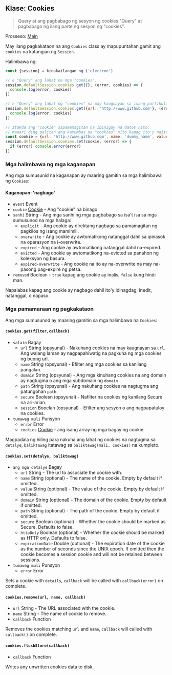 ## Klase: Cookies

> Query at ang pagbabago ng sesyon ng cookies "Query" at pagbabago ng ilang parte ng sesyon ng "cookies".

Prosseso: [Main](../glossary.md#main-process)

May ilang pagkakataon na ang `Cookies` class ay mapupuntahan gamit ang `cookies` na katangian ng `Session`.

Halimbawa ng:

```javascript
const {session} = kinakailangan ng ('electron')

// e "Query" ang lahat na mga "cookies".
session.defaultSession.cookies.get({}, (error, cookies) => {
  console.log(error, cookies)
})

// e "Query" ang lahat ng "cookies" na may kaugnayan sa isang partikular na "url".
session.defaultSession.cookies.get({url: 'http://www.github.com'}, (error, cookies) => {
  console.log(error, cookies)
})

// Itakda ang "cookie" sapamamagitan na ibinigay na datos nito;
// maaari ding palitan ang katumbas na "cookies" nito kapag ito'y naiiral na.
const cookie = {url: 'http://www.github.com', name: 'dummy_name', value: 'dummy'}
session.defaultSession.cookies.set(cookie, (error) => {
  if (error) console.error(error)
})
```

### Mga halimbawa ng mga kaganapan

Ang mga sumusunid na kaganapan ay maaring gamitin sa mga halimbawa ng `Cookies`:

#### Kaganapan: 'nagbago'

* `event` Event
* `cookie` [Cookie](structures/cookie.md) - Ang "cookie" na binago
* `sanhi` String - Ang mga sanhi ng mga pagbabago sa isa't isa sa mga sumusunod na mga halaga: 
  * `explicit` - Ang cookie ay direktang nagbago sa pamamagitan ng pagkilos ng isang mamimili.
  * `overwrite` - Ang cookie ay awtomatikong natanggal dahil sa ipinasok na operasyon na i-overwrite.
  * `expired` - Ang cookie ay awtomatikong natanggal dahil na-expired.
  * `evicted` - Ang cookie ay awtomatikong na-evicted sa panahon ng koleksyon ng basura.
  * `expired-overwrite` - Ang cookie na ito ay na-overwrite na may na-pasong pag-expire ng petsa.
* `removed` Boolean - `true` kapag ang cookie ay inalis, `false` kung hindi man.

Napalabas kapag ang cookie ay nagbago dahil ito'y idinagdag, inedit, natanggal, o napaso.

### Mga pamamaraan ng pagkakataon

Ang mga sumusunod ay maaring gamitin sa mga halimbawa na `Cookies`:

#### `cookies.get(filter,callback)`

* `salain` Bagay 
  * `url` String (opsyunal) - Nakuhang cookies na may kaugnayan sa `url`. Ang walang laman ay nagpapahiwatig na pagkuha ng mga cookies ng buong url.
  * `name` String (opsyunal) - Efilter ang mga cookies sa kanilang pangalan.
  * `domain` String (opsyunal) - Ang mga kinuhang cookies na ang domain ay nagtugma o ang mga subdomain ng `domain`
  * `path` String (opsyunal) - Ang nakuhang cookies na nagtugma ang patungohan `path`.
  * `secure` Boolesn (opsyunal) - Nafilter na cookies ng kanilang Secure na ari-arian.
  * `session` Booelan (opsyunal) - Efilter ang sesyon o ang nagpapatuloy na cookies.
* `tumawag muli` Punsyon 
  * `error` Error
  * `cookies` [Cookie](structures/cookie.md) - ang isang array ng mga bagay ng cookie.

Magpadala ng hiling para nakuha ang lahat ng cookies na nagtugma sa `detalye`, `baliktawag` itatawag sa `baliktawag(mali, cookies)` na kumpleto.

#### `cookies.set(detalye, baliktawag)`

* `ang mga detalye` Bagay 
  * `url` String - The url to associate the cookie with.
  * `name` String (optional) - The name of the cookie. Empty by default if omitted.
  * `value` String (optional) - The value of the cookie. Empty by default if omitted.
  * `domain` String (optional) - The domain of the cookie. Empty by default if omitted.
  * `path` String (optional) - The path of the cookie. Empty by default if omitted.
  * `secure` Boolean (optional) - Whether the cookie should be marked as Secure. Defaults to false.
  * `httpOnly` Boolean (optional) - Whether the cookie should be marked as HTTP only. Defaults to false.
  * `expirationDate` Double (optional) - The expiration date of the cookie as the number of seconds since the UNIX epoch. If omitted then the cookie becomes a session cookie and will not be retained between sessions.
* `tumawag muli` Punsyon 
  * `error` Error

Sets a cookie with `details`, `callback` will be called with `callback(error)` on complete.

#### `cookies.remove(url, name, callback)`

* `url` String - The URL associated with the cookie.
* `name` String - The name of cookie to remove.
* `callback` Function

Removes the cookies matching `url` and `name`, `callback` will called with `callback()` on complete.

#### `cookies.flushStore(callback)`

* `callback` Function

Writes any unwritten cookies data to disk.